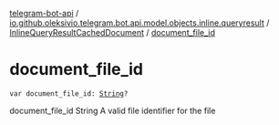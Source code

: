 [telegram-bot-api](../../index.md) / [io.github.oleksivio.telegram.bot.api.model.objects.inline.queryresult](../index.md) / [InlineQueryResultCachedDocument](index.md) / [document_file_id](./document_file_id.md)

# document_file_id

`var document_file_id: `[`String`](https://kotlinlang.org/api/latest/jvm/stdlib/kotlin/-string/index.html)`?`

document_file_id String A valid file identifier for the file

